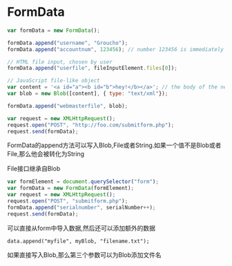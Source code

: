 # FormData

```js
var formData = new FormData();

formData.append("username", "Groucho");
formData.append("accountnum", 123456); // number 123456 is immediately converted to a string "123456"

// HTML file input, chosen by user
formData.append("userfile", fileInputElement.files[0]);

// JavaScript file-like object
var content = '<a id="a"><b id="b">hey!</b></a>'; // the body of the new file...
var blob = new Blob([content], { type: "text/xml"});

formData.append("webmasterfile", blob);

var request = new XMLHttpRequest();
request.open("POST", "http://foo.com/submitform.php");
request.send(formData);
```
FormData的append方法可以写入Blob,File或者String.如果一个值不是Blob或者File,那么他会被转化为String

File接口继承自Blob

```js
var formElement = document.querySelector("form");
var formData = new FormData(formElement);
var request = new XMLHttpRequest();
request.open("POST", "submitform.php");
formData.append("serialnumber", serialNumber++);
request.send(formData);
```
可以直接从form中导入数据,然后还可以添加额外的数据

`data.append("myfile", myBlob, "filename.txt");`

如果直接写入Blob,那么第三个参数可以为Blob添加文件名

